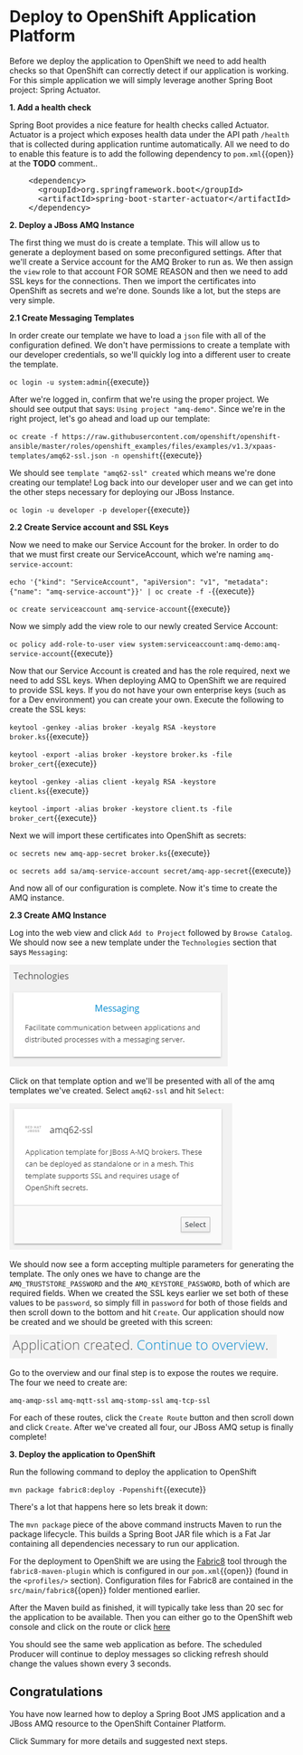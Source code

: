 # Deploy to OpenShift Application Platform

Before we deploy the application to OpenShift we need to add health checks so that OpenShift can correctly detect if our application is working. For this simple application we will simply leverage another Spring Boot project: Spring Actuator.

**1. Add a health check**

Spring Boot provides a nice feature for health checks called Actuator. Actuator is a project which exposes health data under the API path `/health` that is collected during application runtime automatically. All we need to do to enable this feature is to add the following dependency to ``pom.xml``{{open}} at the **TODO** comment..

<pre class="file" data-filename="pom.xml" data-target="insert" data-marker="<!-- TODO: ADD Actuator dependency here -->">
    &lt;dependency&gt;
      &lt;groupId&gt;org.springframework.boot&lt;/groupId&gt;
      &lt;artifactId&gt;spring-boot-starter-actuator&lt;/artifactId&gt;
    &lt;/dependency&gt;
</pre>

**2. Deploy a JBoss AMQ Instance**

The first thing we must do is create a template. This will allow us to generate a deployment based on some preconfigured settings.  After that we'll create a Service account for the AMQ Broker to run as. We then assign the `view` role to that account FOR SOME REASON and then we need to add SSL keys for the connections. Then we import the certificates into OpenShift as secrets and we're done. Sounds like a lot, but the steps are very simple.

**2.1 Create Messaging Templates**

In order create our template we have to load a `json` file with all of the configuration defined. We don't have permissions to create a template with our developer credentials, so we'll quickly log into a different user to create the template.

``oc login -u system:admin``{{execute}}

After we're logged in, confirm that we're using the proper project. We should see output that says: `Using project "amq-demo"`. Since we're in the right project, let's go ahead and load up our template:

``oc create -f https://raw.githubusercontent.com/openshift/openshift-ansible/master/roles/openshift_examples/files/examples/v1.3/xpaas-templates/amq62-ssl.json -n openshift``{{execute}}

We should see `template "amq62-ssl" created` which means we're done creating our template! Log back into our developer user and we can get into the other steps necessary for deploying our JBoss Instance.

``oc login -u developer -p developer``{{execute}}

**2.2 Create Service account and SSL Keys**

Now we need to make our Service Account for the broker. In order to do that we must first create our ServiceAccount, which we're naming `amq-service-account`:

``echo '{"kind": "ServiceAccount", "apiVersion": "v1", "metadata": {"name": "amq-service-account"}}' | oc create -f -``{{execute}}

``oc create serviceaccount amq-service-account``{{execute}}

Now we simply add the view role to our newly created Service Account:

``oc policy add-role-to-user view system:serviceaccount:amq-demo:amq-service-account``{{execute}}

Now that our Service Account is created and has the role required, next we need to add SSL keys. When deploying AMQ to OpenShift we are required to provide SSL keys. If you do not have your own enterprise keys (such as for a Dev environment) you can create your own. Execute the following to create the SSL keys:

<!-- ``keytool -genkey -noprompt -trustcacerts -alias broker -keyalg RSA -keystore broker.ks -keypass password -storepass password -dname "cn=Dev, ou=engineering, o=company, c=US"``{{execute}}
------------------------------------
``keytool -export -noprompt -alias broker -keystore broker.ks -file broker_cert -storepass password``{{execute}}
-----------------------------------
``keytool -genkey -noprompt -trustcacerts -alias client -keyalg RSA -keystore client.ks -keypass password -storepass password -dname "cn=Dev, ou=engineering, o=company, c=US"``{{execute}}
-----------------------------------
``keytool -import -noprompt -trustcacerts -alias broker -keystore client.ts -file broker_cert -storepass password``{{execute}}
----------------------------------------------------
---------------------------------------------------- -->
``keytool -genkey -alias broker -keyalg RSA -keystore broker.ks``{{execute}}

``keytool -export -alias broker -keystore broker.ks -file broker_cert``{{execute}}

``keytool -genkey -alias client -keyalg RSA -keystore client.ks``{{execute}}

``keytool -import -alias broker -keystore client.ts -file broker_cert``{{execute}}

Next we will import these certificates into OpenShift as secrets:

``oc secrets new amq-app-secret broker.ks``{{execute}}

``oc secrets add sa/amq-service-account secret/amq-app-secret``{{execute}}

And now all of our configuration is complete. Now it's time to create the AMQ instance.

**2.3 Create AMQ Instance**

Log into the web view and click `Add to Project` followed by `Browse Catalog`. We should now see a new template under the `Technologies` section that says `Messaging`:

![Messaging](../../assets/middleware/rhoar-messaging/messaging.png)

Click on that template option and we'll be presented with all of the amq templates we've created. Select `amq62-ssl` and hit `Select`:

![Messaging](../../assets/middleware/rhoar-messaging/amq62-ssl.png)

We should now see a form accepting multiple parameters for generating the template. The only ones we have to change are the `AMQ_TRUSTSTORE_PASSWORD` and the `AMQ_KEYSTORE_PASSWORD`, both of which are required fields. When we created the SSL keys earlier we set both of these values to be `password`, so simply fill in `password` for both of those fields and then scroll down to the bottom and hit `Create`. Our application should now be created and we should be greeted with this screen:

![Application Created](../../assets/middleware/rhoar-messaging/app-created.png)

Go to the overview and our final step is to expose the routes we require. The four we need to create are:

`amq-amqp-ssl`
`amq-mqtt-ssl`
`amq-stomp-ssl`
`amq-tcp-ssl`

For each of these routes, click the `Create Route` button and then scroll down and click `Create`. After we've created all four, our JBoss AMQ setup is finally complete!

<!-- Finally we can deploy AMQ: (TODO NOT WORKING)


oc create route passthrough --service amq63-amq-tcp-ssl && \

oc create route passthrough --service amq63-amq-stomp-ssl && \

oc create route passthrough --service amq63-amq-amqp-ssl && \

oc create route passthrough --service amq63-amq-mqtt-ssl -->

**3. Deploy the application to OpenShift**

Run the following command to deploy the application to OpenShift

``mvn package fabric8:deploy -Popenshift``{{execute}}

There's a lot that happens here so lets break it down:

The `mvn package` piece of the above command instructs Maven to run the package lifecycle. This builds a Spring Boot JAR file which is a Fat Jar containing all dependencies necessary to run our application.

For the deployment to OpenShift we are using the [Fabric8](https://fabric8.io/) tool through the `fabric8-maven-plugin` which is configured in our ``pom.xml``{{open}} (found in the `<profiles/>` section). Configuration files for Fabric8 are contained in the ``src/main/fabric8``{{open}} folder mentioned earlier.

After the Maven build as finished, it will typically take less than 20 sec for the application to be available. Then you can either go to the OpenShift web console and click on the route or click [here](http://rhoar-training-dev.[[HOST_SUBDOMAIN]]-80-[[KATACODA_HOST]].environments.katacoda.com)

You should see the same web application as before. The scheduled Producer will continue to deploy messages so clicking refresh should change the values shown every 3 seconds.

## Congratulations

You have now learned how to deploy a Spring Boot JMS application and a JBoss AMQ resource to the OpenShift Container Platform.

Click Summary for more details and suggested next steps.
